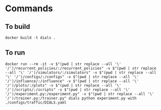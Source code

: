 # Commands

## To build

```docker build -t dials .```

## To run

```docker run --rm -it -v $"(pwd | str replace --all '\' '/')/recurrent_policies/:/recurrent_policies" -v $"(pwd | str replace --all '\' '/')/simulators/:/simulators" -v $"(pwd | str replace --all '\' '/')/configs/:/configs" -v $"(pwd | str replace --all '\' '/')/influence/:/influence" -v $"(pwd | str replace --all '\' '/')/plots/:/plots" -v $"(pwd | str replace --all '\' '/')/scripts/:/scripts" -v $"(pwd | str replace --all '\' '/')/experiment.py:/experiment.py" -v $"(pwd | str replace --all '\' '/')/trainer.py:/trainer.py" dials python experiment.py with ./configs/traffic/DIALS.yaml```
